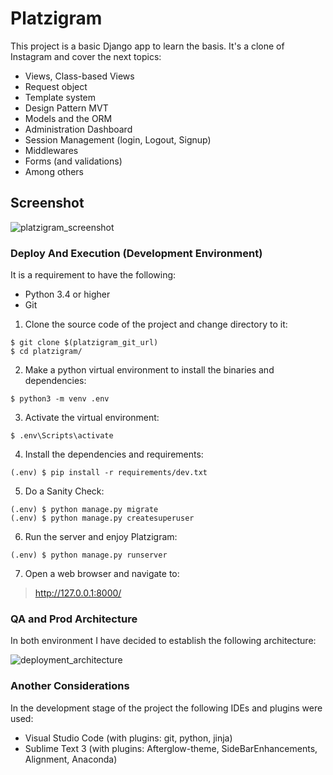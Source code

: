 # Platzigram

This project is a basic Django app to learn the basis. It's a clone of Instagram and cover the next topics:

* Views, Class-based Views
* Request object
* Template system
* Design Pattern MVT
* Models and the ORM
* Administration Dashboard
* Session Management (login, Logout, Signup)
* Middlewares
* Forms (and validations)
* Among others

## Screenshot

![platzigram_screenshot](https://raw.githubusercontent.com/lozanotux/portfolio/master/Python/Django/platzigram/images/screenshot.png)

### Deploy And Execution (Development Environment)

It is a requirement to have the following:

* Python 3.4 or higher
* Git

1. Clone the source code of the project and change directory to it:
```
$ git clone $(platzigram_git_url)
$ cd platzigram/
```

2. Make a python virtual environment to install the binaries and dependencies:
```
$ python3 -m venv .env
```

3. Activate the virtual environment:
```
$ .env\Scripts\activate
```

4. Install the dependencies and requirements:
```
(.env) $ pip install -r requirements/dev.txt
```

5. Do a Sanity Check:
```
(.env) $ python manage.py migrate
(.env) $ python manage.py createsuperuser
```

6. Run the server and enjoy Platzigram:
```
(.env) $ python manage.py runserver
```

7. Open a web browser and navigate to:
> http://127.0.0.1:8000/


### QA and Prod Architecture

In both environment I have decided to establish the following architecture:

![deployment_architecture](https://raw.githubusercontent.com/lozanotux/portfolio/master/Python/Django/platzigram/images/infra_prod.jpg)

### Another Considerations

In the development stage of the project the following IDEs and plugins were used:

* Visual Studio Code (with plugins: git, python, jinja)
* Sublime Text 3 (with plugins: Afterglow-theme, SideBarEnhancements, Alignment, Anaconda)